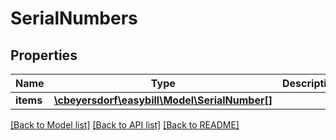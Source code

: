 # SerialNumbers

## Properties
Name | Type | Description | Notes
------------ | ------------- | ------------- | -------------
**items** | [**\cbeyersdorf\easybill\Model\SerialNumber[]**](SerialNumber.md) |  | [optional] 

[[Back to Model list]](../README.md#documentation-for-models) [[Back to API list]](../README.md#documentation-for-api-endpoints) [[Back to README]](../README.md)



